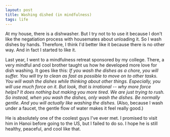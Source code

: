 ```yaml
---
layout: post
title: Washing dished (in mindfulness)
tags: life
---
```


At my house, there is a dishwasher. But I try not to to use it because I don't like the negatiation process with housemates about unloading it. So I wash dishes by hands. Therefore, I think I'd better like it because there is no other way. And in fact I started to like it.

Last year, I went to a mindfulness retreat sponsored by my college. There, a very mindful and cool brother taught us how he developed more love for dish washing. It goes like this: *If you wash the dishes as a chore, you will suffer. You will try to clean as fast as possible to move on to other tasks. You will wash the dishes while thinking about other things. Especially, you will use much force on it. But look, that is irrational -- why more force helps? It does nothing but making you more tired. We are just trying to rush. So instead, when you wash the dishes, only wash the dishes. Be normally gentle. And you will actually like washing the dishes.* (Also, because I wash under a faucet, the gentle flow of water makes it feel really good.)

He is absolutely one of the coolest guys I've ever met. I promised to visit him in Hanoi before going to the US, but I failed to do so. I hope he is still healthy, peaceful, and cool like that. 